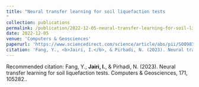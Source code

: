 ```yaml
---
title: "Neural transfer learning for soil liquefaction tests
"
collection: publications
permalink: /publication/2022-12-05-neural-transfer-learning-for-soil-liquefaction-tests
date: 2022-12-05
venue: 'Computers & Geosciences'
paperurl: 'https://www.sciencedirect.com/science/article/abs/pii/S009830042200231X'
citation: 'Fang, Y., <b>Jairi, I.</b>, & Pirhadi, N. (2023). Neural transfer learning for soil liquefaction tests. Computers & Geosciences, 171, 105282.'
---
```


Recommended citation: Fang, Y., <b>Jairi, I.</b>, & Pirhadi, N. (2023). Neural transfer learning for soil liquefaction tests. Computers & Geosciences, 171, 105282..
